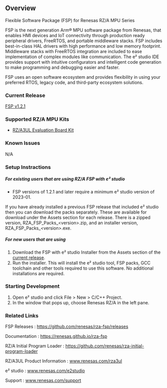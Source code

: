 ## Overview

Flexible Software Package (FSP) for Renesas RZ/A MPU Series

FSP is the next generation Arm® MPU software package from Renesas, that enables HMI devices and IoT connectivity through production ready peripheral drivers, FreeRTOS, and portable middleware stacks.
FSP includes best-in-class HAL drivers with high performance and low memory footprint. Middleware stacks with FreeRTOS integration are included to ease implementation of complex modules like communication.
The e² studio IDE provides support with intuitive configurators and intelligent code generation to make programming and debugging easier and faster.

FSP uses an open software ecosystem and provides flexibility in using your preferred RTOS, legacy code, and third-party ecosystem solutions.

### Current Release

[FSP v1.2.1](https://github.com/renesas/rza-fsp/releases/tag/v1.2.1)

### Supported RZ/A MPU Kits

- [RZ/A3UL Evaluation Board Kit](https://www.renesas.com/products/microcontrollers-microprocessors/rz-mpus/rza3ul-evaluation-board-kit-rza3ul-evaluation-board-kit)

### Known Issues

N/A

### Setup Instractions
##### For existing users that are using RZ/A FSP with e² studio

- FSP versions of 1.2.1 and later require a minimum e² studio version of 2023-01.

If you have already installed a previous FSP release that included e² studio then you can download the packs separately. These are available for download under the Assets section for each release. There is a zipped version, RZA_FSP_Packs_\<version\>.zip, and an installer version, RZA_FSP_Packs_\<version\>.exe.

##### For new users that are using
1. Download the FSP with e² studio Installer from the Assets section of the [current release](https://github.com/renesas/rza-fsp/releases/tag/v1.2.1).
2. Run the installer. This will install the e² studio tool, FSP packs, GCC toolchain and other tools required to use this software. No additional installations are required.

### Starting Development ###

1. Open e² studio and click File > New > C/C++ Project.
2. In the window that pops up, choose Renesas RZ/A in the left pane.

### Related Links

FSP Releases :  https://github.com/renesas/rza-fsp/releases

Documentation : https://renesas.github.io/rza-fsp

RZ/A Initial Program Loader : https://github.com/renesas/rza-initial-program-loader

RZ/A3UL Product Information : www.renesas.com/rza3ul

e² studio : www.renesas.com/e2studio

Support : www.renesas.com/support